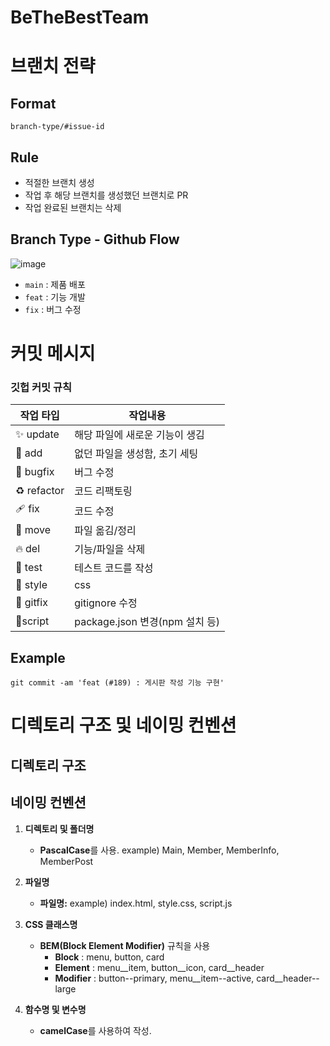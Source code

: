 # BeTheBestTeam

# 브랜치 전략

## Format

`branch-type/#issue-id`

## Rule

- 적절한 브랜치 생성
- 작업 후 해당 브랜치를 생성했던 브랜치로 PR
- 작업 완료된 브랜치는 삭제

## Branch Type - Github Flow

![image](https://github.com/dnd-side-project/dnd-10th-9-backend/assets/50333168/1dc87948-57cf-4b1e-94ab-13c691c2cf76)

- `main` : 제품 배포
- `feat` : 기능 개발
- `fix` : 버그 수정

# 커밋 메시지

### 깃헙 커밋 규칙

| 작업 타입 | 작업내용 |
| --- | --- |
| ✨ update   | 해당 파일에 새로운 기능이 생김 |
| 🎉 add | 없던 파일을 생성함, 초기 세팅 |
| 🐛 bugfix | 버그 수정 |
| ♻️ refactor | 코드 리팩토링 |
| 🩹 fix | 코드 수정 |
| 🚚 move | 파일 옮김/정리 |
| 🔥 del | 기능/파일을 삭제 |
| 🍻 test | 테스트 코드를 작성 |
| 💄 style | css |
| 🙈 gitfix | gitignore 수정 |
| 🔨script | package.json 변경(npm 설치 등) |

## Example

```
git commit -am 'feat (#189) : 게시판 작성 기능 구현'
```

# 디렉토리 구조 및 네이밍 컨벤션

## 디렉토리 구조

## 네이밍 컨벤션

1. **디렉토리 및 폴더명**

   - **PascalCase**를 사용. example) Main, Member, MemberInfo, MemberPost

2. **파일명**

   - **파일명:**  example) index.html, style.css, script.js 

4. **CSS 클래스명**

   - **BEM(Block Element Modifier)** 규칙을 사용
     - **Block** : menu, button, card
     - **Element** : menu__item, button__icon, card__header
     - **Modifier** : button--primary, menu__item--active, card__header--large     

5. **함수명 및 변수명**

   - **camelCase**를 사용하여 작성.

